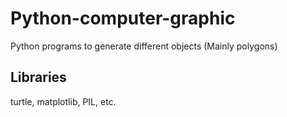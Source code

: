 # Python-computer-graphic
Python programs to generate different objects (Mainly polygons)
## Libraries
turtle, matplotlib, PIL, etc.
